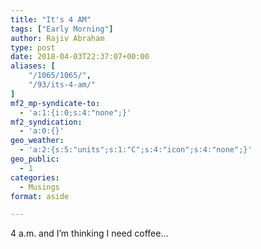 ```yaml
---
title: "It's 4 AM"
tags: ["Early Morning"]
author: Rajiv Abraham
type: post
date: 2018-04-03T22:37:07+00:00
aliases: [
    "/1065/1065/",
    "/93/its-4-am/"
]
mf2_mp-syndicate-to:
  - 'a:1:{i:0;s:4:"none";}'
mf2_syndication:
  - 'a:0:{}'
geo_weather:
  - 'a:2:{s:5:"units";s:1:"C";s:4:"icon";s:4:"none";}'
geo_public:
  - 1
categories:
  - Musings
format: aside

---
```

<p style="text-align: justify;">
  4 a.m. and I&#8217;m thinking I need coffee…
</p>